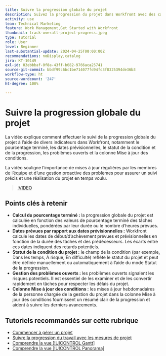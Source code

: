 ```yaml
---
title: Suivre la progression globale du projet
description: Suivez la progression du projet dans Workfront avec des calculs de pourcentage terminé, les dates prévues par rapport aux dates prévisionnelles, le statut de la condition, la gestion des problèmes ouverts et des mises à jour hebdomadaires pour un suivi de projet clair et opportun.
activity: use
team: Technical Marketing
feature: Work Management,Get Started with Workfront
thumbnail: track-overall-project-progress.jpeg
type: Tutorial
role: User
level: Beginner
last-substantial-update: 2024-04-25T00:00:00Z
recommendations: noDisplay,catalog
jira: KT-10149
exl-id: 03ebbbaf-0f8a-43ff-b682-9766aca25741
source-git-commit: bbdf99c6bc1be714077fd94fc3f8325394de36b3
workflow-type: ht
source-wordcount: '247'
ht-degree: 100%

---
```


# Suivre la progression globale du projet

La vidéo explique comment effectuer le suivi de la progression globale du projet à l’aide de divers indicateurs dans Workfront, notamment le pourcentage terminé, les dates prévisionnelles, le statut de la condition et de la progression, les problèmes ouverts et la colonne Mise à jour des conditions.

La vidéo souligne l’importance de mises à jour régulières par les membres de l’équipe et d’une gestion proactive des problèmes pour assurer un suivi précis et une réalisation du projet en temps voulu.

>[!VIDEO](https://video.tv.adobe.com/v/3447412/?quality=12&learn=on&enablevpops=1&captions=fre_fr)

## Points clés à retenir

* **Calcul du pourcentage terminé :** la progression globale du projet est calculée en fonction des valeurs de pourcentage terminé des tâches individuelles, pondérées par leur durée ou le nombre d’heures prévues.
* **Dates prévues par rapport aux dates prévisionnelles :** Workfront calcule les dates de début/d’achèvement prévues et prévisionnelles en fonction de la durée des tâches et des prédécesseurs. Les écarts entre ces dates indiquent des retards potentiels.
* **Statut de la condition du projet :** le champ de la condition (par exemple, Dans les temps, À risque, En difficulté) reflète le statut du projet et peut être définie manuellement ou automatiquement à l’aide du mode Statut de la progression.
* **Gestion des problèmes ouverts :** les problèmes ouverts signalent les risques potentiels. Il est essentiel de les examiner et de les convertir rapidement en tâches pour respecter les délais du projet.
* **Colonne Mise à jour des conditions :** les mises à jour hebdomadaires de la personne chargée de la gestion du projet dans la colonne Mise à jour des conditions fournissent un résumé clair de la progression et aident à suivre les derniers avancements.


## Tutoriels recommandés sur cette rubrique

* [Commencer à gérer un projet](/help/manage-work/projects/getting-started-manage-a-project.md)
* [Suivre la progression du travail avec les mesures de projet](/help/manage-work/projects/track-work-progress-with-project-metrics.md)
* [Comprendre la vue [!UICONTROL Gantt]](/help/manage-work/projects/understand-the-gantt-view.md)
* [Comprendre la vue [!UICONTROL Panorama]](/help/manage-work/projects/understand-the-board-view.md)
